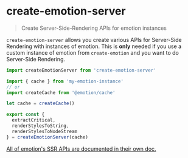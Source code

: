 # create-emotion-server

> Create Server-Side-Rendering APIs for emotion instances

`create-emotion-server` allows you create various APIs for Server-Side Rendering with instances of emotion. This is **only** needed if you use a custom instance of emotion from `create-emotion` and you want to do Server-Side Rendering.

```jsx
import createEmotionServer from 'create-emotion-server'

import { cache } from 'my-emotion-instance'
// or
import createCache from '@emotion/cache'

let cache = createCache()

export const {
  extractCritical,
  renderStylesToString,
  renderStylesToNodeStream
} = createEmotionServer(cache)
```

[All of emotion's SSR APIs are documented in their own doc.](https://emotion.sh/docs/ssr)
